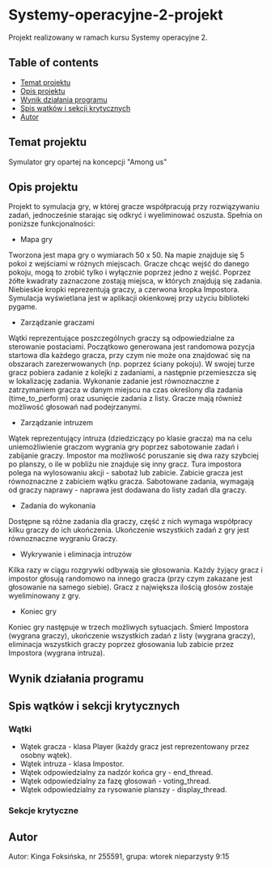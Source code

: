 # Systemy-operacyjne-2-projekt
Projekt realizowany w ramach kursu Systemy operacyjne 2.

## Table of contents
* [Temat projektu](#temat-projektu)
* [Opis projektu](#opis-projektu)
* [Wynik działania programu](#wynik-działania-programu)
* [Spis wątków i sekcji krytycznych](#spis-wątków-i-sekcji-krytycznych)
* [Autor](#autor)

## Temat projektu
Symulator gry opartej na koncepcji "Among us"

## Opis projektu
Projekt to symulacja gry, w której gracze współpracują przy rozwiązywaniu zadań, jednocześnie starając się odkryć i wyeliminować oszusta. Spełnia on poniższe funkcjonalności:
* Mapa gry

Tworzona jest mapa gry o wymiarach 50 x 50. Na mapie znajduje się 5 pokoi z wejściami w różnych miejscach. Gracze chcąc wejść do danego pokoju, mogą to zrobić tylko i wyłącznie poprzez jedno z wejść. Poprzez żółte kwadraty zaznaczone zostają miejsca, w których znajdują się zadania. Niebieskie kropki reprezentują graczy, a czerwona kropka Impostora. Symulacja wyświetlana jest w aplikacji okienkowej przy użyciu biblioteki pygame.

* Zarządzanie graczami
  
Wątki reprezentujące poszczególnych graczy są odpowiedzialne za sterowanie postaciami. Początkowo generowana jest randomowa pozycja startowa dla każdego gracza, przy czym nie może ona znajdować się na obszarach zarezerwowanych (np. poprzez ściany pokoju). W swojej turze gracz pobiera zadanie z kolejki z zadaniami, a następnie przemieszcza się w lokalizację zadania. Wykonanie zadanie jest równoznaczne z zatrzymaniem gracza w danym miejscu na czas określony dla zadania (time_to_perform) oraz usunięcie zadania z listy. Gracze mają również możliwość głosowań nad podejrzanymi.

* Zarządzanie intruzem

Wątek reprezentujący intruza (dziedziczący po klasie gracza) ma na celu uniemożliwienie graczom wygrania gry poprzez sabotowanie zadań i zabijanie graczy. Impostor ma możliwość poruszanie się dwa razy szybciej po planszy, o ile w pobliżu nie znajduje się inny gracz. Tura impostora polega na wylosowaniu akcji - sabotaż lub zabicie. Zabicie gracza jest równoznaczne z zabiciem wątku gracza. Sabotowane zadania, wymagają od graczy naprawy - naprawa jest dodawana do listy zadań dla graczy.

* Zadania do wykonania

Dostępne są różne zadania dla graczy, część z nich wymaga współpracy kilku graczy do ich ukończenia. Ukończenie wszystkich zadań z gry jest równoznaczne wygraniu Graczy.

* Wykrywanie i eliminacja intruzów
  
Kilka razy w ciągu rozgrywki odbywają sie głosowania. Każdy żyjący gracz i impostor głosują randomowo na innego gracza (przy czym zakazane jest głosowanie na samego siebie). Gracz z największa ilością głosów zostaje wyeliminowany z gry.

* Koniec gry

Koniec gry następuje w trzech możliwych sytuacjach. Śmierć Impostora (wygrana graczy), ukończenie wszystkich zadań z listy (wygrana graczy), eliminacja wszystkich graczy poprzez głosowania lub zabicie przez Impostora (wygrana intruza).

## Wynik działania programu

## Spis wątków i sekcji krytycznych
### Wątki
* Wątek gracza - klasa Player (każdy gracz jest reprezentowany przez osobny wątek).
* Wątek intruza - klasa Impostor.
* Wątek odpowiedzialny za nadzór końca gry - end_thread.
* Wątek odpowiedzialny za fazę głosowań - voting_thread.
* Wątek odpowiedzialny za rysowanie planszy - display_thread.

### Sekcje krytyczne

## Autor
Autor: Kinga Foksińska, nr 255591, grupa: wtorek nieparzysty 9:15
